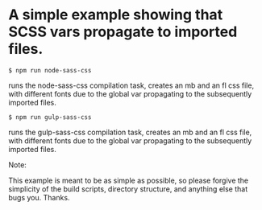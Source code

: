 # A simple example showing that SCSS vars propagate to imported files.

`$ npm run node-sass-css`
  
runs the node-sass-css compilation task, creates an mb and an fl css file, with different fonts due to the global var propagating to the subsequently imported files.

`$ npm run gulp-sass-css`
  
runs the gulp-sass-css compilation task, creates an mb and an fl css file, with different fonts due to the global var propagating to the subsequently imported files.

Note:

This example is meant to be as simple as possible, so please forgive the simplicity of the build scripts, directory structure, and anything else that bugs you.  Thanks.
